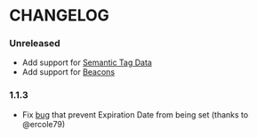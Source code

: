# CHANGELOG

### Unreleased
- Add support for [Semantic Tag Data](https://developer.apple.com/documentation/walletpasses/semantictags)
- Add support for [Beacons](https://developer.apple.com/documentation/walletpasses/pass/beacons)



### 1.1.3
- Fix [bug](https://github.com/LauLamanApps/apple-passbook/issues/8) that prevent Expiration Date from being set (thanks to @ercole79)
